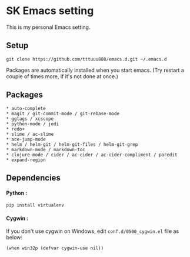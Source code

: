 # SK Emacs setting #
This is my personal Emacs setting.

## Setup ##
    git clone https://github.com/tttuuu888/emacs.d.git ~/.emacs.d
Packages are automatically installed when you start emacs.
(Try restart a couple of times more, if it's not done at once.)

## Packages ##
    * auto-complete
    * magit / git-commit-mode / git-rebase-mode
    * ggtags / xcscope
    * python-mode / jedi
    * redo+
    * slime / ac-slime
    * ace-jump-mode
    * helm / helm-git / helm-git-files / helm-git-grep
    * markdown-mode / markdown-toc
    * clojure-mode / cider / ac-cider / ac-cider-compliment / paredit
    * expand-region

## Dependencies ##

#### Python : ####
    pip install virtualenv

#### Cygwin : ####
If you don't use cygwin on Windows, edit `conf.d/0500_cygwin.el` file as below:

    (when win32p (defvar cygwin-use nil))
